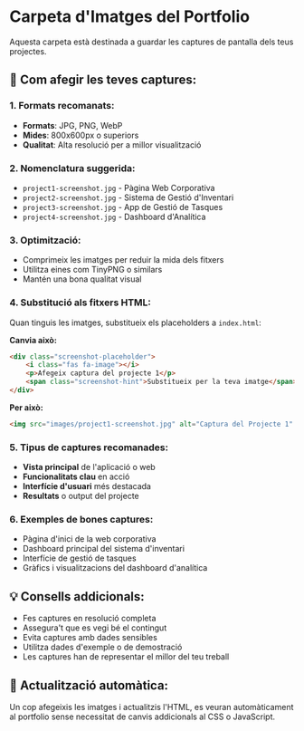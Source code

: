 # Carpeta d'Imatges del Portfolio

Aquesta carpeta està destinada a guardar les captures de pantalla dels teus projectes.

## 📸 Com afegir les teves captures:

### 1. Formats recomanats:
- **Formats**: JPG, PNG, WebP
- **Mides**: 800x600px o superiors
- **Qualitat**: Alta resolució per a millor visualització

### 2. Nomenclatura suggerida:
- `project1-screenshot.jpg` - Pàgina Web Corporativa
- `project2-screenshot.jpg` - Sistema de Gestió d'Inventari  
- `project3-screenshot.jpg` - App de Gestió de Tasques
- `project4-screenshot.jpg` - Dashboard d'Analítica

### 3. Optimització:
- Comprimeix les imatges per reduir la mida dels fitxers
- Utilitza eines com TinyPNG o similars
- Mantén una bona qualitat visual

### 4. Substitució als fitxers HTML:

Quan tinguis les imatges, substitueix els placeholders a `index.html`:

**Canvia això:**
```html
<div class="screenshot-placeholder">
    <i class="fas fa-image"></i>
    <p>Afegeix captura del projecte 1</p>
    <span class="screenshot-hint">Substitueix per la teva imatge</span>
</div>
```

**Per això:**
```html
<img src="images/project1-screenshot.jpg" alt="Captura del Projecte 1" class="screenshot-image">
```

### 5. Tipus de captures recomanades:
- **Vista principal** de l'aplicació o web
- **Funcionalitats clau** en acció
- **Interfície d'usuari** més destacada
- **Resultats** o output del projecte

### 6. Exemples de bones captures:
- Pàgina d'inici de la web corporativa
- Dashboard principal del sistema d'inventari
- Interfície de gestió de tasques
- Gràfics i visualitzacions del dashboard d'analítica

## 💡 Consells addicionals:

- Fes captures en resolució completa
- Assegura't que es vegi bé el contingut
- Evita captures amb dades sensibles
- Utilitza dades d'exemple o de demostració
- Les captures han de representar el millor del teu treball

## 🔄 Actualització automàtica:

Un cop afegeixis les imatges i actualitzis l'HTML, es veuran automàticament al portfolio sense necessitat de canvis addicionals al CSS o JavaScript.